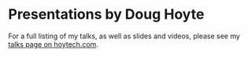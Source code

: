 # Presentations by Doug Hoyte

For a full listing of my talks, as well as slides and videos, please see my [talks page on hoytech.com](https://hoytech.com/talks/).
